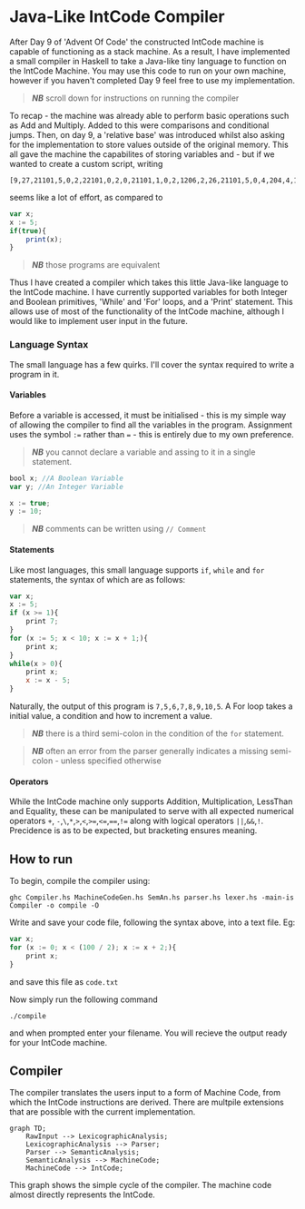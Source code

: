 # Java-Like IntCode Compiler
After Day 9 of 'Advent Of Code' the constructed IntCode machine is capable of functioning as a stack machine. As a result, I have implemented a small compiler in Haskell to take a Java-like tiny language to function on the IntCode Machine. You may use this code to run on your own machine, however if you haven't completed Day 9 feel free to use my implementation. 

> ***NB*** scroll down for instructions on running the compiler

To recap - the machine was already able to perform basic operations such as Add and Multiply. Added to this were comparisons and conditional jumps. Then, on day 9, a 'relative base' was introduced whilst also asking for the implementation to store values outside of the original memory. This all gave the machine the capabilites of storing variables and - but if we wanted to create a custom script, writing 
```
[9,27,21101,5,0,2,22101,0,2,0,21101,1,0,2,1206,2,26,21101,5,0,4,204,4,1105,1,26,99]
```
 seems like a lot of effort, as compared to 
```javascript
var x;
x := 5;
if(true){
    print(x);
}
```

> ***NB*** those programs are equivalent

Thus I have created a compiler which takes this little Java-like language to the IntCode machine. I have currently supported variables for both Integer and Boolean primitives, 'While' and 'For' loops, and a 'Print' statement. This allows use of most of the functionality of the IntCode machine, although I would like to implement user input in the future.
### Language Syntax
The small language has a few quirks. I'll cover the syntax required to write a program in it.
#### Variables
Before a variable is accessed, it must be initialised - this is my simple way of allowing the compiler to find all the variables in the program.  Assignment uses the symbol ```:=``` rather than ```=``` - this is entirely due to my own preference.  

>***NB***   you cannot declare a variable and assing to it in a single statement.

```javascript
bool x; //A Boolean Variable
var y; //An Integer Variable

x := true;
y := 10;
```
> ***NB*** comments can be written using ``` // Comment ```

#### Statements
Like most languages, this small language supports ```if```, ```while``` and ```for``` statements, the syntax of which are as follows:
```javascript
var x;
x := 5;
if (x >= 1){
    print 7;
}
for (x := 5; x < 10; x := x + 1;){
    print x;
}
while(x > 0){
    print x;
    x := x - 5;
}
```
Naturally, the output of this program is ```7,5,6,7,8,9,10,5```. A For loop takes a initial value, a condition and how to increment a value. 
>***NB*** there is a third semi-colon in the condition of the ```for``` statement.

>***NB*** often an error from the parser generally indicates a missing semi-colon - unless specified otherwise

#### Operators
While the IntCode machine only supports Addition, Multiplication, LessThan and Equality, these can be manipulated to serve with all expected numerical operators ```+```, ```-```,```\```,```*```,```>```,```<```,```>=```,```<=```,```==```,```!=``` along with logical operators ```||```,```&&```,```!```. Precidence is as to be expected, but bracketing ensures meaning.

## How to run

To begin, compile the compiler using:

```ghc Compiler.hs MachineCodeGen.hs SemAn.hs parser.hs lexer.hs -main-is Compiler -o compile -O ``` 

Write and save your code file, following the syntax above, into a text file. Eg:

```javascript
var x;
for (x := 0; x < (100 / 2); x := x + 2;){
    print x;
}
```
and save this file as ```code.txt```

Now simply run the following command

```./compile``` 

and when prompted enter your filename.
You will recieve the output ready for your IntCode machine.

## Compiler

The compiler translates the users input to a form of Machine Code, from which the IntCode instructions are derived. There are multpile extensions that are possible with the current implementation. 


```mermaid
graph TD;
    RawInput --> LexicographicAnalysis;
    LexicographicAnalysis --> Parser;
    Parser --> SemanticAnalysis;
    SemanticAnalysis --> MachineCode;
    MachineCode --> IntCode;
```
This graph shows the simple cycle of the compiler. The machine code almost directly represents the IntCode.
